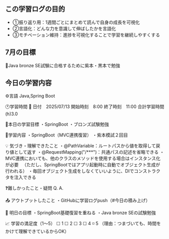 ## この学習ログの目的
* ①振り返り用：1週間ごとにまとめて読んで自身の成長を可視化
* ②言語化：どんな力を意識して伸ばしたかを言語化
* ③モチベーション維持：進捗を可視化することで学習を継続しやすくする

## 7月の目標
📝Java bronze SE試験に合格するために紫本・黒本で勉強

## 今日の学習内容
⚙️言語 Java,Spring Boot

🕐学習時間
📅 日付　2025/07/13
開始時刻　8:00
終了時刻　11:00
合計学習時間(h)3.0

🎯本日の学習目標
・SpringBoot
・ブロンズ試験勉強

📝学習内容
・SpringBoot（MVC連携復習）
・紫本模試２回目

💡 気づき・理解できたこと
・@PathVariable：ルートパスから値を取得して戻り値として返す
・@RequestMapping("/***")：共通パスの記述を省略できる
・MVC連携においても、他のクラスのメソッドを使用する場合はインスタンス化が必要
　（ただし、SpringBootではアプリ起動時に自動でオブジェクト生成が行われる）
・毎回オブジェクト生成をしなくていいように、DIでコンストラクタを注入できる

❓難しかったこと・疑問
Q.
A. 

📤 アウトプットしたこと
・GitHubに学習ログpush（#今日の積み上げ）

🌱 明日の目標
・SpringBoot基礎復習を重ねる
・Java bronze SEの試験勉強

📈 学習の満足度（1〜5）
☐ 1 ☐ 2 ☐ 3 ☐ 4 ◽️ 5
（理由：つまづいても、時間をかけて理解できているからOK）